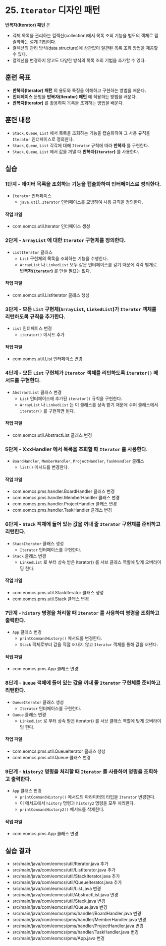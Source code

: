 # 25. `Iterator` 디자인 패턴

**반복자(Iterator) 패턴** 은 

- 객체 목록을 관리하는 컬렉션(collection)에서 
  목록 조회 기능을 별도의 객체로 캡슐화하는 설계 기법이다.
- 컬렉션의 관리 방식(data structure)에 상관없이 일관된 목록 조회 방법을 제공할 수 있다.
- 컬렉션을 변경하지 않고도 다양한 방식의 목록 조회 기법을 추가할 수 있다.


## 훈련 목표

- **반복자(Iterator) 패턴** 의 용도와 특징을 이해하고 구현하는 방법을 배운다.
- **인터페이스** 문법을 **반복자(Iterator) 패턴** 에 적용하는 방법을 배운다.
- **반복자(Iterator)** 를 활용하여 목록을 조회하는 방법을 배운다.


## 훈련 내용

- `Stack`, `Queue`, `List` 에서 목록을 조회하는 기능을 캡슐화하여 
  그 사용 규칙을 `Iterator` 인터페이스로 정의한다.
- `Stack`, `Queue`, `List` 각각에 대해 `Iterator` 규칙에 따라 **반복자** 를 구현한다.
- `Stack`, `Queue`, `List` 에서 값을 꺼낼 때 **반복자(`Iterator`)** 를 사용한다.

## 실습

### 1단계 - 데이터 목록을 조회하는 기능을 캡슐화하여 인터페이스로 정의한다.

- `Iterator` 인터페이스
  - `java.util.Iterator` 인터페이스를 모방하여 사용 규칙을 정의한다. 

#### 작업 파일

- com.eomcs.util.Iterator 인터페이스 생성


### 2단계 - `ArrayList` 에 대한 `Iterator` 구현체를 정의한다.

- `ListIterator` 클래스
  - `List` 구현체의 목록을 조회하는 기능을 수행한다.
  - `ArrayList` 나 `LinkedList` 모두 같은 인터페이스를 갖기 때문에 
    각각 별개로 **반복자(`Iterator`)** 를 만들 필요는 없다.

#### 작업 파일

- com.eomcs.util.ListIterator 클래스 생성


### 3단계 - 모든 `List` 구현체(`ArrayList`, `LinkedList`)가 `Iterator` 객체를 리턴하도록 규칙을 추가한다.

- `List` 인터페이스 변경
  - `iterator()` 메서드 추가

#### 작업 파일

- com.eomcs.util.List 인터페이스 변경


### 4단계 - 모든 `List` 구현체가 `Iterator` 객체를 리턴하도록 `iterator()` 메서드를 구현한다.

- `AbstractList` 클래스 변경
  - `List` 인터페이스에 추가된 `iterator()` 규칙을 구현한다.
  - `ArrayList` 나 `LinkedList` 는 이 클래스를 상속 받기 때문에 
    수퍼 클래스에서 `iterator()` 를 구현하면 된다.

#### 작업 파일

- com.eomcs.util.AbstractList 클래스 변경
  

### 5단계 - XxxHandler 에서 목록을 조회할 때 `Iterator` 를 사용한다.

- `BoardHandler`, `MemberHandler`, `ProjectHandler`, `TaskHandler` 클래스
  - `list()` 메서드를 변경한다.

#### 작업 파일

- com.eomcs.pms.handler.BoardHandler 클래스 변경
- com.eomcs.pms.handler.MemberHandler 클래스 변경
- com.eomcs.pms.handler.ProjectHandler 클래스 변경
- com.eomcs.pms.handler.TaskHandler 클래스 변경


### 6단계 - `Stack` 객체에 들어 있는 값을 꺼내 줄 `Iterator` 구현체를 준비하고 리턴한다.

- `StackIterator` 클래스 생성
  - `Iterator` 인터페이스를 구현한다.
- `Stack` 클래스 변경
    - `LinkedList` 로 부터 상속 받은 iterator() 를 서브 클래스 역할에 맞게 오버라이딩 한다.

#### 작업 파일

- com.eomcs.pms.util.StackIterator 클래스 생성
- com.eomcs.pms.util.Stack 클래스 변경

### 7단계 - `history` 명령을 처리할 때 `Iterator` 를 사용하여 명령을 조회하고 출력한다.

- `App` 클래스 변경
  - `printCommandHistory()` 메서드를 변경한다.
  - `Stack` 객체로부터 값을 직접 꺼내지 않고 `Iterator` 객체를 통해 값을 꺼낸다.

#### 작업 파일

- com.eomcs.pms.App 클래스 변경


### 8단계 - `Queue` 객체에 들어 있는 값을 꺼내 줄 `Iterator` 구현체를 준비하고 리턴한다.

- `QueueIterator` 클래스 생성
  - `Iterator` 인터페이스를 구현한다.
- `Queue` 클래스 변경
    - `LinkedList` 로 부터 상속 받은 iterator() 를 서브 클래스 역할에 맞게 오버라이딩 한다.

#### 작업 파일

- com.eomcs.pms.util.QueueIterator 클래스 생성
- com.eomcs.pms.util.Queue 클래스 변경


### 9단계 - `history2` 명령을 처리할 때 `Iterator` 를 사용하여 명령을 조회하고 출력한다.

- `App` 클래스 변경
  - `printCommandHistory()` 메서드의 파라미터의 타입을 `Iterator` 변경한다.
  - 이 메서드에서 `history` 명령과 `history2` 명령을 모두 처리한다.
  - `printCommandHistory2()` 메서드를 삭제한다.

#### 작업 파일

- com.eomcs.pms.App 클래스 변경


## 실습 결과

- src/main/java/com/eomcs/util/Iterator.java 추가
- src/main/java/com/eomcs/util/ListIterator.java 추가
- src/main/java/com/eomcs/util/StackIterator.java 추가
- src/main/java/com/eomcs/util/QueueIterator.java 추가
- src/main/java/com/eomcs/util/List.java 변경
- src/main/java/com/eomcs/util/AbstractList.java 변경
- src/main/java/com/eomcs/util/Stack.java 변경
- src/main/java/com/eomcs/util/Queue.java 변경
- src/main/java/com/eomcs/pms/handler/BoardHandler.java 변경
- src/main/java/com/eomcs/pms/handler/MemberHandler.java 변경
- src/main/java/com/eomcs/pms/handler/ProjectHandler.java 변경
- src/main/java/com/eomcs/pms/handler/TaskHandler.java 변경
- src/main/java/com/eomcs/pms/App.java 변경
  